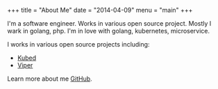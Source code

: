 +++
title = "About Me"
date = "2014-04-09"
menu = "main"
+++

I'm a software engineer. Works in various open source project. Mostly I wark in golang, php. I'm in love with golang, kubernetes, microservice.  


I works in various open source projects including:

* [Kubed](https://github.com/appscode/kubed)
* [Viper](https://github.com/kubepack/pack)

Learn more about me [GitHub](https://github.com/a8uhnf).

<!-- ## Setup

Some fun facts about [Hugo](http://gohugo.io/):

* Built in [Go](http://golang.org/)
* Loosely inspired by [Jekyll](http://jekyllrb.com/)
* Primarily developed by [spf13](http://spf13.com/) on the train while commuting to and from Manhattan.
* Coded in [Vim](http://vim.org) using [spf13-vim](http://vim.spf13.com/)

Have questions or suggestions? Feel free to [open an issue on GitHub](https://github.com/spf13/hugo/issues/new) or [ask me on Twitter](https://twitter.com/spf13).

Thanks for reading!
 -->